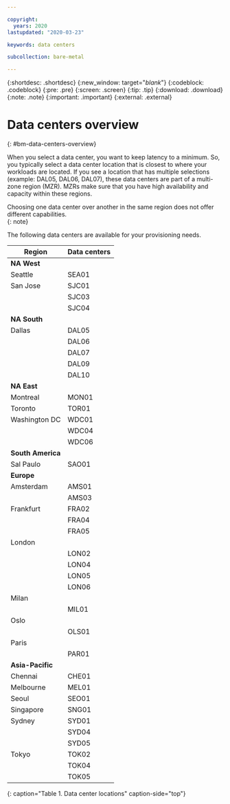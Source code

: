 ```yaml
---

copyright:
  years: 2020
lastupdated: "2020-03-23"

keywords: data centers

subcollection: bare-metal

---
```


{:shortdesc: .shortdesc}
{:new_window: target="_blank_"}
{:codeblock: .codeblock}
{:pre: .pre}
{:screen: .screen}
{:tip: .tip}
{:download: .download}
{:note: .note}
{:important: .important}
{:external: .external}


# Data centers overview
{: #bm-data-centers-overview}

When you select a data center, you want to keep latency to a minimum. So, you typically select a data center location that is closest to where your workloads are located. If you see a location that has multiple selections (example: DAL05, DAL06, DAL07), these data centers are part of a multi-zone region (MZR). MZRs make sure that you have high availability and capacity within these regions.

Choosing one data center over another in the same region does not offer different capabilities.  
{: note}

The following data centers are available for your provisioning needs.

| Region | Data centers |
| ----- | ----- |
| **NA West** | |
| Seattle | SEA01 |
| San Jose | SJC01 |
| | SJC03 |
| | SJC04 |
| **NA South** | |
| Dallas | DAL05 |
| | DAL06 |
| | DAL07 |
| | DAL09 |
| | DAL10 |
| **NA East** |
| Montreal | MON01 |
| Toronto | TOR01 |
| Washington DC | WDC01 |
| | WDC04 |
| | WDC06 |
| **South America** | |
| Sal Paulo | SAO01 |
| **Europe** | |
| Amsterdam | AMS01 |
| |  AMS03 |
| Frankfurt | FRA02 |
| | FRA04 |
| | FRA05 |
| London | |
| | LON02 |
| | LON04 |
| | LON05 |
| | LON06 |
| Milan | |
| | MIL01 |
| Oslo | |
| | OLS01 |
| Paris | |
| | PAR01 |
| **Asia-Pacific** | |
| Chennai | CHE01 |
| Melbourne | MEL01 |
| Seoul |  SEO01 |
| Singapore | SNG01 |
| Sydney | SYD01 |
| | SYD04 |
| | SYD05 |
| Tokyo | TOK02 |
| | TOK04 |
| | TOK05 |
{: caption="Table 1. Data center locations" caption-side="top"}
